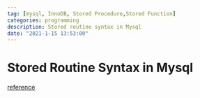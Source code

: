 ```yaml
---
tag: [mysql, InnoDB, Stored Procedure,Stored Function]
categories: programming
description: Stored routine syntax in Mysql
date: "2021-1-15 13:53:00"
---
```


# Stored Routine Syntax in Mysql

[reference](https://dev.mysql.com/doc/refman/5.7/en/create-procedure.html)

